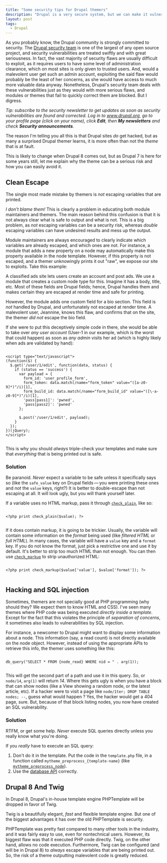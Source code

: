 ```yaml
---
title: "Some security tips for Drupal themers"
description: "Drupal is a very secure system, but we can make it vulnerable if we don't do our theming correctly. Here's some tips for themers."
layout: post
tags:
  - Drupal
---
```


As you probably know, the Drupal community is strongly committed to security. The [Drupal security team](https://security.drupal.org/team-members) is one of the largest of any open source project, and security vulnerabilities are treated swiftly and with great seriousness. In fact, the vast majority of security flaws are usually difficult to exploit, as it requires users to have some level of administration clearance, which on most sites is only given to trusted users. And, would a malevolent user get such an admin account, exploiting the said flaw would probably be the least of her concerns, as she would have access to much more valuable data anyway. Nonetheless, Drupal's security team deals with these vulnerabilities just as they would with more serious flaws, and modules or themes that fail to quickly correct them are blocked. But I digress.

*Tip: subscribe to the security newsletter to get updates as soon as security vulnerabilities are found and corrected. Log in to www.drupal.org, go to your profile page (click on your name), click **Edit**, then **My newsletters** and check **Security announcements**.* 

The reason I'm telling you all this is that Drupal sites *do* get hacked, but as many a surprised Drupal themer learns, it is more often than not the *theme* that is at fault.

This is likely to change when Drupal 8 comes out, but as Drupal 7 is here for some years still, let me explain why the theme can be a serious risk and how you can easily avoid it.

## Clean Escape

The single most made mistake by themers is *not* escaping variables that are printed.

*I don't blame them!* This is clearly a problem in educating both module maintainers and themers. The main reason behind this confusion is that it is not always clear what is safe to output and what is not. This is a big problem, as *not* escaping variables can be a security risk, whereas *double* escaping variables can have undesired results and mess up the output.

Module maintainers are always encouraged to clearly indicate which variables are already escaped, and which ones are not. For instance, a module that adds a new property on a node may automatically make this property available in the node template. However, if this property is not escaped, and a themer unknowingly prints it out "raw", we expose our site to exploits. Take this example:

A classified ads site lets users create an account and post ads. We use a module that creates a custom node type for this. Imagine it has a body, title, etc. Most of these fields are Drupal fields; hence, Drupal handles them and makes certain they are escaped at render time and safe for printing.

However, the module adds one custom field for a bio section. This field is *not* handled by Drupal, and unfortunately not escaped at render time. A malevolent user, Jeannine, knows this flaw, and confirms that on the site, the themer *did not* escape the bio field.

If she were to put this deceptively simple code in there, she would be able to take over *any user account* (User-1 in our example, which is the worst that could happen) as soon as *any admin* visits her ad (which is highly likely when ads are validated by hand):

<pre><code class="language-php">
&lt;script type="text/javascript"&gt;
(function($) {
  $.get('/user/1/edit', function(data, status) {
    if (status == 'success') {              
      var payload = {
        form_id: 'user_profile_form',
        form_token: data.match(/name="form_token" value="([a-z0-9]*)"/i)[1],
        form_build_id: data.match(/name="form_build_id" value="([\-a-z0-9]*)"/i)[1],
        'pass[pass1]': 'pwned',
        'pass[pass2]': 'pwned'
      };
      
      $.post('/user/1/edit', payload);
    }
  });
})(jQuery);
&lt;/script&gt;

</code></pre>

This is why you should *always* triple-check your templates and make sure that *everything* that is being printed out is safe.

### Solution

Be paranoid. *Never* expect a variable to be safe unless it specifically says so (like the `safe_value` key on Drupal fields&thinsp;&mdash;&thinsp;you were printing these ones and *not* the `value` keys, right?) It is better to double-escape than not escaping at all. It will look ugly, but you will thank yourself later.

If a variable uses no HTML markup, pass it through [`check_plain`](), like so:

<pre><code class="language-php">
&lt;?php print check_plain($value); ?&gt;

</code></pre>

If it does contain markup, it is going to be trickier. Usually, the variable will contain some information on the *format* being used (like *filtered HTML* or *full HTML*). In many cases, the variable will have a `value` key and a `format` key. If you do not know the format, just pick a restrictive one and use it by default. It's better to strip too much HTML than not enough. You can then use [`check_markup`]() to strip unauthorized HTML:

<pre><code class="language-php">
&lt;?php print check_markup($value['value'], $value['format']); ?&gt;

</code></pre>

## Hacking and SQL injection

Sometimes, themers are not specially good at PHP programming (why should they? We expect them to know HTML and CSS). I've seen many themes where PHP code was being executed *directly inside a template*. Except for the fact that this violates the principle of *separation of concerns*, it sometimes also leads to vulnerabilities by SQL injection.

For instance, a newcomer to Drupal might want to display some information about a node. This information (say, a read count) is not directly available on the node object. However, instead of using the appropriate APIs to retrieve this info, the themer uses something like this:

<pre><code class="language-php">
db_query("SELECT * FROM {node_read} WHERE nid = " . arg(1));

</code></pre>

This will get the second part of a path and use it in this query. So, or `node/14`, `arg(1)` will return *14*. Where this gets ugly is when you have a block that can show nodes (like a View showing a random node, or the latest article, etc). If a hacker were to visit a page like `node/1ter; DROP TABLE nodes; --`, guess what would happen ? Yes, the hacker would get a 404 page, sure. But, because of that block listing nodes, you now have created an SQL vulnerability.

### Solution

RTFM, or get some help. *Never* execute SQL queries directly unless you really know what you're doing.

If you *really* have to execute an SQL query:

1. Don't do it in the template. Put the code in the `template.php` file, in a function called `mytheme_preprocess_{template-name}` (like [`mytheme_preprocess_node`]()).
2. Use the [database API]() correctly.

## Drupal 8 And Twig

In Drupal 8, Drupal's in-house template engine PHPTemplate will be dropped in favor of Twig.

Twig is a beautifully elegant, *fast* and flexible template engine. But one of the biggest advantages it has over the old PHPTemplate is security.

PHPTemplate was pretty fast compared to many other tools in the industry, and it was fairly easy to use, even for nontechnical users. However, its biggest flaw was that it executed PHP code directly. Twig, on the other hand, allows no code execution. Furthermore, Twig can be configured (and will be in Drupal 8) to *always* escape variables that are being printed out. So, the risk of a theme outputting malevolent code is greatly reduced.
